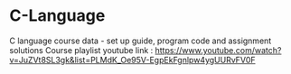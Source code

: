 # C-Language
C language course data - set up guide, program code and assignment solutions
Course playlist youtube link :
https://www.youtube.com/watch?v=JuZVt8SL3gk&list=PLMdK_Oe95V-EgpEkFgnlpw4ygUURvFV0F
